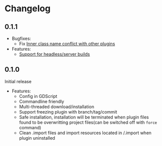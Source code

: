 # Changelog

## 0.1.1

- Bugfixes:
  - Fix [Inner class name conflict with other plugins](https://github.com/imjp94/gd-plug/issues/4)
- Features:
  - [Support for headless/server builds](https://github.com/imjp94/gd-plug/pull/1)

## 0.1.0

Initial release

- Features:
  - Config in GDScript
  - Commandline friendly
  - Multi-threaded download/installation
  - Support freezing plugin with branch/tag/commit
  - Safe installation, installation will be terminated when plugin files found to be overwritting project files(can be switched off with `force` command)
  - Clean .import files and import resources located in /.import when plugin uninstalled
